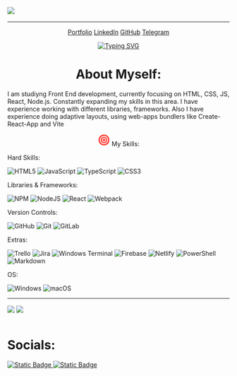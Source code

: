 ![](https://komarev.com/ghpvc/?username=your-github-NemoX12&style=flat-square&color=39852F)

---
<div align="center">

[Portfolio](https://nemox-react-portfolio.netlify.app/)
[LinkedIn](https://linkedin.com/in/serhiimaruniak)
[GitHub](https://github.com/NemoX12)
[Telegram](https://t.me/n3m0xxx)

</div>

<p align="center">
   <a href="https://git.io/typing-svg"><img src="https://readme-typing-svg.herokuapp.com?font=Fira+Code&weight=600&pause=1000&color=449C3C&center=true&vCenter=true&width=435&lines=Front-End+Developer;From+Ukraine;" alt="Typing SVG" /></a>
</p>

<h1 align="center">About Myself:</h1>

<p>
    I am studiyng Front End development, currently focusing on HTML, CSS,
    JS, React, Node.js. Constantly expanding my skills in this area. I have experience working with different
    libraries, frameworks. Also I have experience doing adaptive layouts, using web-apps bundlers like
    Create-React-App and Vite
</p>

<p align="center"><img src="./assets/hit.gif" width="28" /> My Skills:</p>

<p> Hard Skills:</p>

![HTML5](https://img.shields.io/badge/html5-%23E34F26.svg?style=for-the-badge&logo=html5&logoColor=white)
![JavaScript](https://img.shields.io/badge/javascript-%23323330.svg?style=for-the-badge&logo=javascript&logoColor=%23F7DF1E)
![TypeScript](https://img.shields.io/badge/typescript-%23007ACC.svg?style=for-the-badge&logo=typescript&logoColor=white)
![CSS3](https://img.shields.io/badge/css3-%231572B6.svg?style=for-the-badge&logo=css3&logoColor=white)

<p>Libraries & Frameworks:</p>

![NPM](https://img.shields.io/badge/NPM-%23CB3837.svg?style=for-the-badge&logo=npm&logoColor=white)
![NodeJS](https://img.shields.io/badge/node.js-6DA55F?style=for-the-badge&logo=node.js&logoColor=white)
![React](https://img.shields.io/badge/react-%2320232a.svg?style=for-the-badge&logo=react&logoColor=%2361DAFB)
![Webpack](https://img.shields.io/badge/webpack-%238DD6F9.svg?style=for-the-badge&logo=webpack&logoColor=black)

<p>Version Controls:</p>

![GitHub](https://img.shields.io/badge/github-%23121011.svg?style=for-the-badge&logo=github&logoColor=white)
![Git](https://img.shields.io/badge/git-%23F05033.svg?style=for-the-badge&logo=git&logoColor=white)
![GitLab](https://img.shields.io/badge/gitlab-%23181717.svg?style=for-the-badge&logo=gitlab&logoColor=white)

<p>Extras:</p>

![Trello](https://img.shields.io/badge/Trello-%23026AA7.svg?style=for-the-badge&logo=Trello&logoColor=white)
![Jira](https://img.shields.io/badge/jira-%230A0FFF.svg?style=for-the-badge&logo=jira&logoColor=white)
![Windows Terminal](https://img.shields.io/badge/Windows%20Terminal-%234D4D4D.svg?style=for-the-badge&logo=windows-terminal&logoColor=white)
![Firebase](https://img.shields.io/badge/Firebase-039BE5?style=for-the-badge&logo=Firebase&logoColor=white)
![Netlify](https://img.shields.io/badge/netlify-%23000000.svg?style=for-the-badge&logo=netlify&logoColor=#00C7B7)
![PowerShell](https://img.shields.io/badge/PowerShell-%235391FE.svg?style=for-the-badge&logo=powershell&logoColor=white)
![Markdown](https://img.shields.io/badge/markdown-%23000000.svg?style=for-the-badge&logo=markdown&logoColor=white)

<p>OS:</p>

![Windows](https://img.shields.io/badge/Windows-0078D6?style=for-the-badge&logo=windows&logoColor=white)
![macOS](https://img.shields.io/badge/mac%20os-000000?style=for-the-badge&logo=macos&logoColor=F0F0F0)

---

<img height=200 align="center" src="https://github-readme-stats.vercel.app/api?username=NemoX12&show_icons=true&theme=merko" />

<img height=200 align="center" src="https://github-readme-stats.vercel.app/api/top-langs/?username=NemoX12&layout=compact&theme=merko" />

<br />
<br />

<h1>Socials:</h1>

<a href="https://twitter.com/NemooX_">
    <img alt="Static Badge" src="https://img.shields.io/badge/NemoX12-404040?style=for-the-badge&logo=x&logoColor=ffffff&labelColor=404040&color=404040">
</a>
<a href="mailto:serhii.maruniak@gmail.com">
    <img alt="Static Badge" src="https://img.shields.io/badge/Gmail-404040?style=for-the-badge&logo=gmail&logoColor=ffffff&labelColor=ff0026&color=ff0026">
</a>


